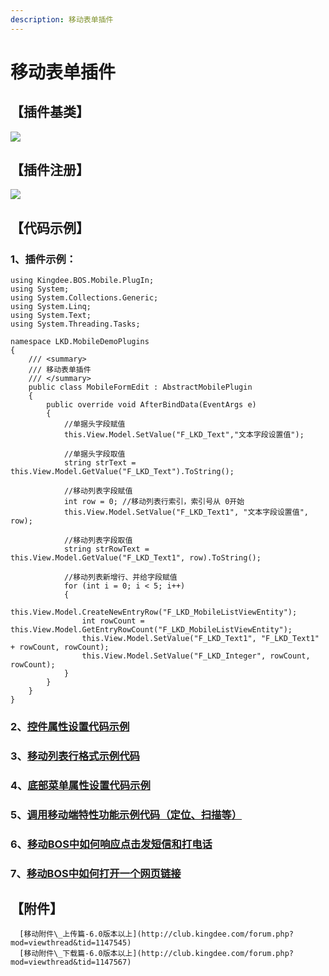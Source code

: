 ```yaml
---
description: 移动表单插件
---
```


# 移动表单插件

## 【插件基类】

![](http://clubimg.kingdee.com/club/attachments/forum/201902/27/1551258157b3s08gqn4nu3unttu40gu64rujtjjnd3.png)

##  【插件注册】

![](http://clubimg.kingdee.com/club/attachments/forum/201902/27/1551258380x355x06p3xzhppzio5pddw5dphy3dpyi.png)

## **【代码示例】**

### 1、插件示例：

```text
using Kingdee.BOS.Mobile.PlugIn;
using System;
using System.Collections.Generic;
using System.Linq;
using System.Text;
using System.Threading.Tasks;

namespace LKD.MobileDemoPlugins
{
    /// <summary>
    /// 移动表单插件
    /// </summary>
    public class MobileFormEdit : AbstractMobilePlugin
    {
        public override void AfterBindData(EventArgs e)
        {
            //单据头字段赋值
            this.View.Model.SetValue("F_LKD_Text","文本字段设置值");

            //单据头字段取值
            string strText = this.View.Model.GetValue("F_LKD_Text").ToString();

            //移动列表字段赋值
            int row = 0; //移动列表行索引，索引号从 0开始
            this.View.Model.SetValue("F_LKD_Text1", "文本字段设置值", row);

            //移动列表字段取值
            string strRowText = this.View.Model.GetValue("F_LKD_Text1", row).ToString();

            //移动列表新增行、并给字段赋值
            for (int i = 0; i < 5; i++)
            {
                this.View.Model.CreateNewEntryRow("F_LKD_MobileListViewEntity");
                int rowCount = this.View.Model.GetEntryRowCount("F_LKD_MobileListViewEntity");
                this.View.Model.SetValue("F_LKD_Text1", "F_LKD_Text1" + rowCount, rowCount);
                this.View.Model.SetValue("F_LKD_Integer", rowCount, rowCount);
            }
        }
    }
}
```

###  2、[控件属性设置代码示例](http://club.kingdee.com/forum.php?mod=viewthread&tid=1237879)

### 3、[移动列表行格式示例代码](http://club.kingdee.com/forum.php?mod=viewthread&tid=1407890)

### 4、[底部菜单属性设置代码示例](http://club.kingdee.com/forum.php?mod=viewthread&tid=1186906)

### 5、[调用移动端特性功能示例代码（定位、扫描等）](http://club.kingdee.com/forum.php?mod=viewthread&tid=1097311)

### 6、[移动BOS中如何响应点击发短信和打电话](http://club.kingdee.com/forum.php?mod=viewthread&tid=1323498)

### 7、[移动BOS中如何打开一个网页链接](http://club.kingdee.com/forum.php?mod=viewthread&tid=1095930)

## 【附件】

      [移动附件\_上传篇-6.0版本以上](http://club.kingdee.com/forum.php?mod=viewthread&tid=1147545)  
      [移动附件\_下载篇-6.0版本以上](http://club.kingdee.com/forum.php?mod=viewthread&tid=1147567)

